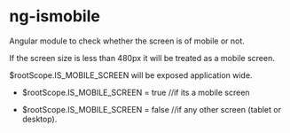 # ng-ismobile
Angular module to check whether the screen is of mobile or not.

If the screen size is less than 480px it will be treated as a mobile screen.

$rootScope.IS_MOBILE_SCREEN will be exposed application wide.

  * $rootScope.IS_MOBILE_SCREEN = true //if its a mobile screen

  * $rootScope.IS_MOBILE_SCREEN = false //if any other screen (tablet or desktop).
